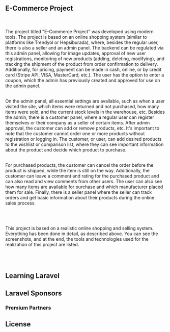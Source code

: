 ## E-Commerce Project
<br><br>
The project titled "E-Commerce Project" was developed using modern tools. The project is based on an online shopping system (similar to platforms like Trendyol or Hepsiburada), where, besides the regular user, there is also a seller and an admin panel. The backend can be regulated via this admin panel, allowing for image updates, approval of new user registrations, monitoring of new products (adding, deleting, modifying), and tracking the shipment of the product from order confirmation to delivery. Additionally, for pricing, payment can be made in cash, online, or by credit card (Stripe API, VISA, MasterCard, etc.). The user has the option to enter a coupon, which the admin has previously created and approved for use on the admin panel.
<br><br>

On the admin panel, all essential settings are available, such as when a user visited the site, which items were returned and not purchased, how many items were sold, and the current stock levels in the warehouse, etc. Besides the admin, there is a customer panel, where a regular user can register themselves or their company as a seller of certain items. After admin approval, the customer can add or remove products, etc. It's important to note that the customer cannot order one or more products without registration or logging in. The customer, or user, can add desired products to the wishlist or comparison list, where they can see important information about the product and decide which product to purchase.
<br><br>

For purchased products, the customer can cancel the order before the product is shipped, while the item is still on the way. Additionally, the customer can leave a comment and rating for the purchased product and can also read and view comments from other users. The user can also see how many items are available for purchase and which manufacturer placed them for sale. Finally, there is a seller panel where the seller can track orders and get basic information about their products during the online sales process.

<br><br>

This project is based on a realistic online shopping and selling system. Everything has been done in detail, as described above. You can see the screenshots, and at the end, the tools and technologies used for the realization of this project are listed.

<br><br>

## Learning Laravel

## Laravel Sponsors


### Premium Partners

## License

